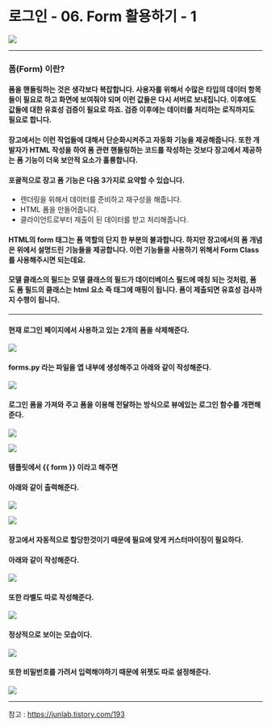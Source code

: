 # 로그인 - 06. Form 활용하기 - 1

![](https://images.velog.io/images/sh981013s/post/9c000762-6783-4bf1-bea8-cc71844b34bb/image.png)

---

### 폼(Form) 이란?

#### 폼을 핸들링하는 것은 생각보다 복잡합니다. 사용자를 위해서 수많은 타입의 데이터 항목들이 필요로 하고 화면에 보여줘야 되며 이런 값들은 다시 서버로 보내집니다. 이후에도 값들에 대한 유효성 검증이 필요로 하죠. 검증 이후에는 데이터를 처리하는 로직까지도 필요로 합니다. 

#### 장고에서는 이런 작업들에 대해서 단순화시켜주고 자동화 기능을 제공해줍니다. 또한 개발자가 HTML 작성을 하여 폼 관련 핸들링하는 코드를 작성하는 것보다 장고에서 제공하는 폼 기능이 더욱 보안적 요소가 훌륭합니다.

 

#### 포괄적으로 장고 폼 기능은 다음 3가지로 요약할 수 있습니다.

- 렌더링을 위해서 데이터를 준비하고 재구성을 해줍니다.
- HTML 폼을 만들어줍니다.
- 클라이언트로부터 제출이 된 데이터를 받고 처리해줍니다.

#### HTML의 form 태그는 폼 역할의 단지 한 부분의 불과합니다. 하지만 장고에서의 폼 개념은 위에서 설명드린 기능들을 제공합니다. 이런 기능들을 사용하기 위해서 Form Class를 사용해주시면 되는데요.

#### 모델 클래스의 필드는 모델 클래스의 필드가 데이터베이스 필드에 매칭 되는 것처럼, 폼도 폼 필드의 클래스는 html 요소 즉 태그에 매핑이 됩니다. 폼이 제출되면 유효성 검사까지 수행이 됩니다.

---

#### 현재 로그인 페이지에서 사용하고 있는 2개의 폼을 삭제해준다.

![](https://images.velog.io/images/sh981013s/post/7e61d770-1c90-405e-9edc-0a41e5becf6e/image.png)

#### forms.py 라는 파일을 앱 내부에 생성해주고 아래와 같이 작성해준다.

![](https://images.velog.io/images/sh981013s/post/07d4dafa-9d3c-4ba0-8d2d-f8d37055162a/image.png)

#### 로그인 폼을 가져와 주고 폼을 이용해 전달하는 방식으로 뷰에있는 로그인 함수를 개편해준다.

![](https://images.velog.io/images/sh981013s/post/5eae9fa7-ec25-41db-898b-88477610c1af/image.png)

![](https://images.velog.io/images/sh981013s/post/16b7b080-3c74-4213-a63d-05793cdb1c1b/image.png)

#### 템플릿에서 {{ form }} 이라고 해주면
#### 아래와 같이 출력해준다.

![](https://images.velog.io/images/sh981013s/post/161b75dd-ae10-45b5-bc40-c7f8b9915a5f/image.png)

![](https://images.velog.io/images/sh981013s/post/70df246c-237d-4d21-825c-1a4217705655/image.png)

#### 장고에서 자동적으로 할당한것이기 때문에 필요에 맞게 커스터마이징이 필요하다.
#### 아래와 같이 작성해준다.

![](https://images.velog.io/images/sh981013s/post/2a78368b-46f3-421a-b986-ca2c4b30490e/image.png)

#### 또한 라벨도 따로 작성해준다.

![](https://images.velog.io/images/sh981013s/post/33976c0a-a9e4-42cd-b657-f386eae08de9/image.png)

#### 정상적으로 보이는 모습이다.

![](https://images.velog.io/images/sh981013s/post/a75dd3d2-84a2-425a-8c08-8dfdc1e5de4d/image.png)

#### 또한 비밀번호를 가려서 입력해야하기 때문에 위젯도 따로 설정해준다.

![](https://images.velog.io/images/sh981013s/post/ad79380b-540d-4ffd-bea2-7827df70623b/image.png)


---

참고 : https://junlab.tistory.com/193